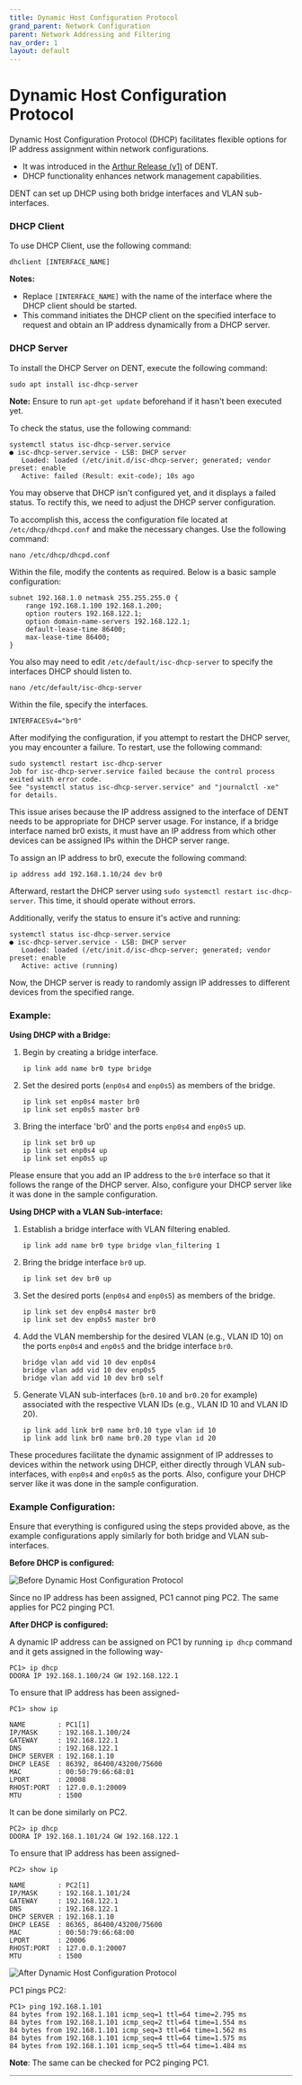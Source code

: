 ```yaml
---
title: Dynamic Host Configuration Protocol
grand_parent: Network Configuration
parent: Network Addressing and Filtering
nav_order: 1
layout: default
---
```


# Dynamic Host Configuration Protocol

Dynamic Host Configuration Protocol (DHCP) facilitates flexible options for IP address assignment within network configurations.

- It was introduced in the [Arthur Release (v1)](https://github.com/dentproject/dentOS/releases/tag/v1.0) of DENT.
- DHCP functionality enhances network management capabilities.

DENT can set up DHCP using both bridge interfaces and VLAN sub-interfaces.

### DHCP Client

To use DHCP Client, use the following command:

```
dhclient [INTERFACE_NAME]
```

**Notes:**

- Replace `[INTERFACE_NAME]` with the name of the interface where the DHCP client should be started.
- This command initiates the DHCP client on the specified interface to request and obtain an IP address dynamically from a DHCP server.

### DHCP Server

To install the DHCP Server on DENT, execute the following command:

```
sudo apt install isc-dhcp-server
```

**Note:** Ensure to run `apt-get update` beforehand if it hasn't been executed yet.

To check the status, use the following command:

```
systemctl status isc-dhcp-server.service
● isc-dhcp-server.service - LSB: DHCP server
   Loaded: loaded (/etc/init.d/isc-dhcp-server; generated; vendor preset: enable
   Active: failed (Result: exit-code); 10s ago
```

You may observe that DHCP isn't configured yet, and it displays a failed status. To rectify this, we need to adjust the DHCP server configuration.

To accomplish this, access the configuration file located at `/etc/dhcp/dhcpd.conf` and make the necessary changes. Use the following command:

```
nano /etc/dhcp/dhcpd.conf
```

Within the file, modify the contents as required. Below is a basic sample configuration:

```
subnet 192.168.1.0 netmask 255.255.255.0 {
    range 192.168.1.100 192.168.1.200;
    option routers 192.168.122.1;
    option domain-name-servers 192.168.122.1;
    default-lease-time 86400;
    max-lease-time 86400;
}
```

You also may need to edit `/etc/default/isc-dhcp-server` to specify the interfaces DHCP should listen to.

```
nano /etc/default/isc-dhcp-server
```

Within the file, specify the interfaces.

```
INTERFACESv4="br0"
```

After modifying the configuration, if you attempt to restart the DHCP server, you may encounter a failure. To restart, use the following command:

```
sudo systemctl restart isc-dhcp-server
Job for isc-dhcp-server.service failed because the control process exited with error code.
See "systemctl status isc-dhcp-server.service" and "journalctl -xe" for details.
```

This issue arises because the IP address assigned to the interface of DENT needs to be appropriate for DHCP server usage. For instance, if a bridge interface named br0 exists, it must have an IP address from which other devices can be assigned IPs within the DHCP server range.

To assign an IP address to br0, execute the following command:

```
ip address add 192.168.1.10/24 dev br0
```

Afterward, restart the DHCP server using `sudo systemctl restart isc-dhcp-server`. This time, it should operate without errors.

Additionally, verify the status to ensure it's active and running:

```
systemctl status isc-dhcp-server.service
● isc-dhcp-server.service - LSB: DHCP server
   Loaded: loaded (/etc/init.d/isc-dhcp-server; generated; vendor preset: enable
   Active: active (running)
```

Now, the DHCP server is ready to randomly assign IP addresses to different devices from the specified range.

### Example:

**Using DHCP with a Bridge:**

1. Begin by creating a bridge interface.

   ```
   ip link add name br0 type bridge
   ```

2. Set the desired ports (`enp0s4` and `enp0s5`) as members of the bridge.

   ```
   ip link set enp0s4 master br0
   ip link set enp0s5 master br0
   ```

3. Bring the interface 'br0' and the ports `enp0s4` and `enp0s5` up.

   ```
   ip link set br0 up
   ip link set enp0s4 up
   ip link set enp0s5 up
   ```

Please ensure that you add an IP address to the `br0` interface so that it follows the range of the DHCP server. Also, configure your DHCP server like it was done in the sample configuration.

**Using DHCP with a VLAN Sub-interface:**

1. Establish a bridge interface with VLAN filtering enabled.

   ```
   ip link add name br0 type bridge vlan_filtering 1
   ```

2. Bring the bridge interface `br0` up.

   ```
   ip link set dev br0 up
   ```

3. Set the desired ports (`enp0s4` and `enp0s5`) as members of the bridge.

   ```
   ip link set dev enp0s4 master br0
   ip link set dev enp0s5 master br0
   ```

4. Add the VLAN membership for the desired VLAN (e.g., VLAN ID 10) on the ports `enp0s4` and `enp0s5` and the bridge interface `br0`.

   ```
   bridge vlan add vid 10 dev enp0s4
   bridge vlan add vid 10 dev enp0s5
   bridge vlan add vid 10 dev br0 self
   ```

5. Generate VLAN sub-interfaces (`br0.10` and `br0.20` for example) associated with the respective VLAN IDs (e.g., VLAN ID 10 and VLAN ID 20).

   ```
   ip link add link br0 name br0.10 type vlan id 10
   ip link add link br0 name br0.20 type vlan id 20
   ```

These procedures facilitate the dynamic assignment of IP addresses to devices within the network using DHCP, either directly through VLAN sub-interfaces, with `enp0s4` and `enp0s5` as the ports. Also, configure your DHCP server like it was done in the sample configuration.

### Example Configuration:

Ensure that everything is configured using the steps provided above, as the example configurations apply similarly for both bridge and VLAN sub-interfaces.

**Before DHCP is configured:**

![Before Dynamic Host Configuration Protocol](../../Images/ImagesForNetworkConfiguration/BeforeDHCP.png)

Since no IP address has been assigned, PC1 cannot ping PC2. The same applies for PC2 pinging PC1.

**After DHCP is configured:**

A dynamic IP address can be assigned on PC1 by running `ip dhcp` command and it gets assigned in the following way-

```
PC1> ip dhcp
DDORA IP 192.168.1.100/24 GW 192.168.122.1
```

To ensure that IP address has been assigned-

```
PC1> show ip

NAME        : PC1[1]
IP/MASK     : 192.168.1.100/24
GATEWAY     : 192.168.122.1
DNS         : 192.168.122.1
DHCP SERVER : 192.168.1.10
DHCP LEASE  : 86392, 86400/43200/75600
MAC         : 00:50:79:66:68:01
LPORT       : 20008
RHOST:PORT  : 127.0.0.1:20009
MTU         : 1500
```

It can be done similarly on PC2.

```
PC2> ip dhcp
DDORA IP 192.168.1.101/24 GW 192.168.122.1
```

To ensure that IP address has been assigned-

```
PC2> show ip

NAME        : PC2[1]
IP/MASK     : 192.168.1.101/24
GATEWAY     : 192.168.122.1
DNS         : 192.168.122.1
DHCP SERVER : 192.168.1.10
DHCP LEASE  : 86365, 86400/43200/75600
MAC         : 00:50:79:66:68:00
LPORT       : 20006
RHOST:PORT  : 127.0.0.1:20007
MTU         : 1500
```

![After Dynamic Host Configuration Protocol](../../Images/ImagesForNetworkConfiguration/AfterDHCP.png)

PC1 pings PC2:

```
PC1> ping 192.168.1.101
84 bytes from 192.168.1.101 icmp_seq=1 ttl=64 time=2.795 ms
84 bytes from 192.168.1.101 icmp_seq=2 ttl=64 time=1.554 ms
84 bytes from 192.168.1.101 icmp_seq=3 ttl=64 time=1.562 ms
84 bytes from 192.168.1.101 icmp_seq=4 ttl=64 time=1.575 ms
84 bytes from 192.168.1.101 icmp_seq=5 ttl=64 time=1.484 ms
```

**Note**: The same can be checked for PC2 pinging PC1.

<div style="border-top: 1px solid gray;"></div>
